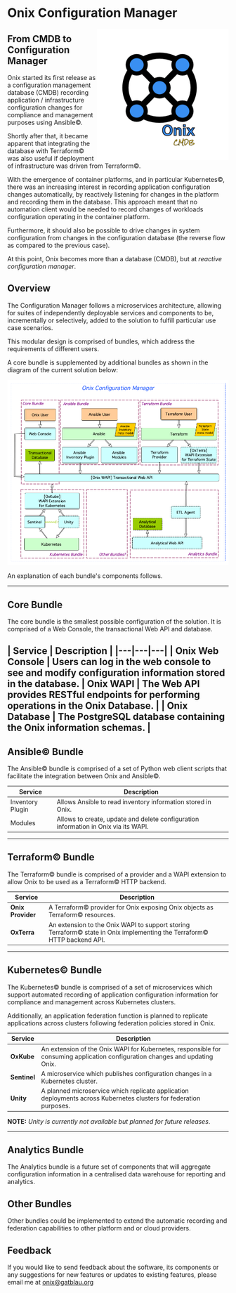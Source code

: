 # Onix Configuration Manager
<img src="pics/ox.png" width="300" height="300" align="right">

## From CMDB to Configuration Manager

Onix started its first release as a configuration management database (CMDB) recording application / infrastructure configuration changes for compliance and management purposes using Ansible&copy;.

Shortly after that, it became apparent that integrating the database with Terraform&copy; was also useful if deployment of infrastructure was driven from Terraform&copy;.

With the emergence of container platforms, and in particular Kubernetes&copy;, there was an increasing interest in recording application configuration changes automatically, by reactively listening for changes in the platform and recording them in the database. This approach meant that no automation client would be needed to record changes of workloads configuration operating in the container platform.

Furthermore, it should also be possible to drive changes in system configuration from changes in the configuration database (the reverse flow as compared to the previous case).

At this point, Onix becomes more than a database (CMDB), but at _reactive configuration manager_.

## Overview

The Configuration Manager follows a microservices architecture, allowing for suites of independently deployable services and components to be, incrementally or selectively, added to the solution to fulfill particular use case scenarios.

This modular design is comprised of bundles, which address the requirements of different users.

A core bundle is supplemented by additional bundles as shown in the diagram of the current solution below:

![overview](pics/onix_conf_mgr.png)

An explanation of each bundle's components follows.

---

## Core Bundle

The core bundle is the smallest possible configuration of the solution. It is comprised of a Web Console, the transactional Web API and database.

| Service | Description |
|---|---|---|
| __Onix Web Console__ | Users can log in the web console to see and modify configuration information stored in the database.
| __Onix WAPI__ | The Web API provides RESTful endpoints for performing operations in the Onix Database. |
| __Onix Database__ | The PostgreSQL database containing the Onix information schemas. |
---

## Ansible&copy; Bundle

The Ansible&copy; bundle is comprised of a set of Python web client scripts that facilitate the integration between Onix and Ansible&copy;.

| Service | Description |
|---|---|
| Inventory Plugin | Allows Ansible to read inventory information stored in Onix. |
| Modules | Allows to create, update and delete configuration information in Onix via its WAPI. |
---

## Terraform&copy; Bundle

The Terraform&copy; bundle is comprised of a provider and a WAPI extension to allow Onix to be used as a Terraform&copy; HTTP backend.

| Service | Description |
|---|---|
| __Onix Provider__ | A Terraform&copy; provider for Onix exposing Onix objects as Terraform&copy; resources. |
| __OxTerra__ | An extension to the Onix WAPI to support storing Terraform&copy; state in Onix implementing the Terraform&copy; HTTP backend API. |
---

## Kubernetes&copy; Bundle

The Kubernetes&copy; bundle is comprised of a set of microservices which support automated recording of application configuration information for compliance and management across Kubernetes clusters.

Additionally, an application federation function is planned to replicate applications across clusters following federation policies stored in Onix.

| Service | Description |
|---|---|
| __OxKube__ | An extension of the Onix WAPI for Kubernetes, responsible for consuming application configuration changes and updating Onix. |
| __Sentinel__ | A microservice which publishes configuration changes in a Kubernetes cluster. |
| __Unity__ | A planned microservice which replicate application deployments across Kubernetes clusters for federation purposes. |

__NOTE:__ _Unity is currently not available but planned for future releases_.

---

## Analytics Bundle

The Analytics bundle is a future set of components that will aggregate configuration information in a centralised data warehouse for reporting and analytics.

## Other Bundles

Other bundles could be implemented to extend the automatic recording and federation capabilities to other platform and or cloud providers.

## Feedback

If you would like to send feedback about the software, its components or any suggestions for new features or updates to existing features, please email me at onix@gatblau.org

